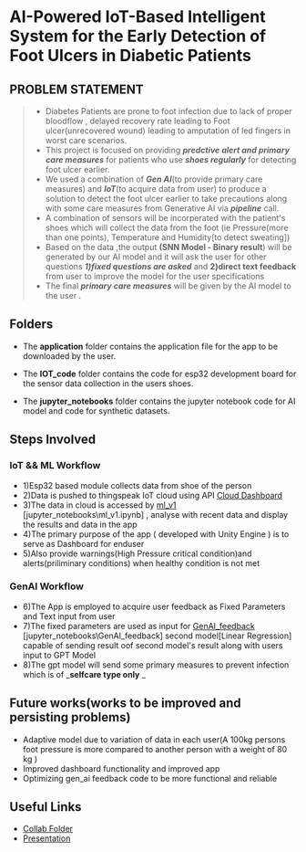 # **AI-Powered IoT-Based Intelligent System for the Early Detection of Foot Ulcers in Diabetic Patients**
## PROBLEM STATEMENT 
> * Diabetes Patients are prone to foot infection due to lack of proper bloodflow , delayed recovery rate leading to Foot ulcer(unrecovered wound) leading to amputation of led fingers in worst care scenarios.
> * This project is focused on providing _**predctive alert and primary care measures**_ for patients who use _**shoes regularly**_ for detecting foot ulcer earlier. 
> * We used a combination of _**Gen AI**_(to provide primary care measures) and _**IoT**_(to acquire data from user) to produce a solution to detect the foot ulcer earlier to take precautions along with some care measures from Generative AI via _**pipeline**_ call.
> * A combination of sensors will be incorperated with the patient's shoes which will collect the data from the foot (ie Pressure(more than one points), Temperature and Humidity[to detect sweating])
> * Based on the data ,the output **(SNN Model - Binary result**) will be generated by our AI model and it will ask the user for other questions _**1)fixed questions are asked**_  and **2)direct text feedback** from user to improve the model for the user specifications
> * The final _**primary care measures**_ will be given by the AI model to the user .

## Folders

+ The **application** folder contains the application file for the app to be downloaded by the user.

+ The **IOT_code** folder contains the code for esp32 development board for the sensor data collection in the users shoes.

+ The **jupyter_notebooks** folder contains the jupyter notebook code for AI model and code for synthetic datasets.
## Steps Involved
### IoT && ML Workflow
* 1)Esp32 based module collects data from shoe of the person
* 2)Data is pushed to thingspeak IoT cloud using API [Cloud Dashboard](https://thingspeak.mathworks.com/channels/2683036)
* 3)The data in cloud is accessed by [ml_v1]([jupyter_notebooks\ml_v1.ipynb](https://github.com/MUTHUNITHIN/Project_oneAPI_hack_kpr/blob/master/jupyter_notebooks/ml_v1.ipynb))  [jupyter_notebooks\ml_v1.ipynb] , analyse with recent data and display the results and data in the app
* 4)The primary purpose of the app ( developed with Unity Engine ) is to serve as Dashboard for enduser
* 5)Also provide warnings(High Pressure critical condition)and alerts(priliminary conditions) when healthy condition is not met
### GenAI Workflow
* 6)The App is employed to acquire user feedback as Fixed Parameters and Text input from user
* 7)The fixed parameters are used as input for [GenAI_feedback](https://github.com/MUTHUNITHIN/Project_oneAPI_hack_kpr/blob/master/jupyter_notebooks/GenAI_feedback.ipynb) [jupyter_notebooks\GenAI_feedback] second model[Linear Regression] capable of sending result oof second model's result along with users input to GPT Model
* 8)The gpt model will send some primary measures to prevent infection which is of _**selfcare type only** _

## Future works(works to be improved and persisting problems)
  + Adaptive model due to variation of data in each user(A 100kg persons foot pressure is more compared to another person with a weight of 80 kg )
  + Improved dashboard functionality and improved app
  + Optimizing gen_ai feedback code to be more functional and reliable 
## Useful Links 
 * [Collab Folder](https://drive.google.com/drive/folders/112Qdr5gaD8mZ1U7n67ndsQetJe1yLnkT?usp=sharing)
 * [Presentation](https://1drv.ms/p/c/ec23c4583681336d/EdpRTcHZQOpDkg0qbM-UweUBKKeP-1CK0HOR1ckBj3KYKg?e=HFp02F)


